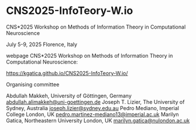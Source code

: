 # CNS2025-InfoTeory-W.io
CNS*2025 Workshop on Methods of Information Theory in Computational Neuroscience

July 5-9, 2025
Florence, Italy

webpage CNS*2025 Workshop on Methods of Information Theory in Computational Neuroscience:

https://kgatica.github.io/CNS2025-InfoTeory-W.io/

Organising committee

Abdullah Makkeh, University of Göttingen, Germany abdullah.alimakkeh@uni-goettingen.de
Joseph T. Lizier, The University of Sydney, Australia joseph.lizier@sydney.edu.au
Pedro Mediano, Imperial College London, UK pedro.martinez-mediano13@imperial.ac.uk
Marilyn Gatica, Northeastern University London, UK marilyn.gatica@nulondon.ac.uk
